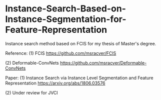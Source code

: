 # Instance-Search-Based-on-Instance-Segmentation-for-Feature-Representation
Instance search method based on FCIS for my thesis of Master's degree.

Reference:
(1) FCIS https://github.com/msracver/FCIS

(2) Deformable-ConvNets https://github.com/msracver/Deformable-ConvNets

Paper:
(1) Instance Search via Instance Level Segmentation and Feature Representation https://arxiv.org/abs/1806.03576 

(2) Under review  for JVCI
